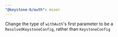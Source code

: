 ```yaml
---
"@keystone-6/auth": minor
---
```


Change the type of `withAuth`'s first parameter to be a `ResolvedKeystoneConfig`, rather than `KeystoneConfig`
